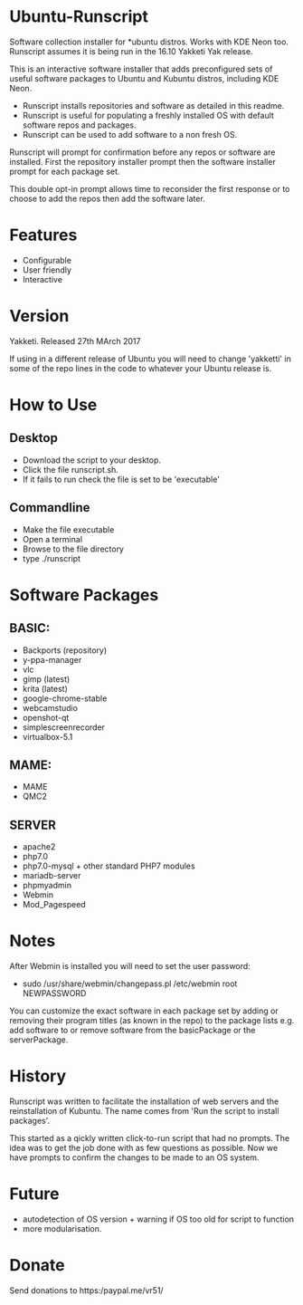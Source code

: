 # Ubuntu-Runscript

Software collection installer for *ubuntu distros. Works with KDE Neon too. Runscript assumes it is being run in the 16.10 Yakketi Yak release.

This is an interactive software installer that adds preconfigured sets of useful software packages to Ubuntu and Kubuntu distros, including KDE Neon.

- Runscript installs repositories and software as detailed in this readme.
- Runscript is useful for populating a freshly installed OS with default software repos and packages.
- Runscript can be used to add software to a non fresh OS.

Runscript will prompt for confirmation before any repos or software are installed. First the repository installer prompt then the software installer prompt for each package set.

This double opt-in prompt allows time to reconsider the first response or to choose to add the repos then add the software later.

# Features

- Configurable
- User friendly
- Interactive

# Version
Yakketi. Released 27th MArch 2017

If using in a different release of Ubuntu you will need to change 'yakketti' in some of the repo lines in the code to whatever your Ubuntu release is.

# How to Use

## Desktop
- Download the script to your desktop.
- Click the file runscript.sh.
- If it fails to run check the file is set to be 'executable'

## Commandline
- Make the file executable
- Open a terminal
- Browse to the file directory
- type ./runscript 

# Software Packages
## BASIC:

- Backports (repository)
- y-ppa-manager
- vlc
- gimp (latest)
- krita (latest)
- google-chrome-stable
- webcamstudio
- openshot-qt
- simplescreenrecorder
- virtualbox-5.1

##	MAME:

- MAME
- QMC2

##	SERVER

- apache2
- php7.0
- php7.0-mysql + other standard PHP7 modules
- mariadb-server
- phpmyadmin
- Webmin
- Mod_Pagespeed

# Notes
After Webmin is installed you will need to set the user password:

- sudo /usr/share/webmin/changepass.pl /etc/webmin root NEWPASSWORD

You can customize the exact software in each package set by adding or removing their program titles (as known in the repo) to the package lists e.g. add software to or remove software from the basicPackage or the serverPackage.

# History
Runscript was written to facilitate the installation of web servers and the reinstallation of Kubuntu. The name comes from 'Run the script to install packages'.

This started as a qickly written click-to-run script that had no prompts. The idea was to get the job done with as few questions as possible. Now we have prompts to confirm the changes to be made to an OS system.

# Future

- autodetection of OS version + warning if OS too old for script to function
- more modularisation.

# Donate

Send donations to https:/paypal.me/vr51/

